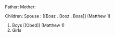 Father: 
Mother: 

Children:
Spouse : [[Boaz . Booz . Boas]] (Matthew 1)
1) Boys
	[[Obed]] (Matthew 1)
2) Girls
	